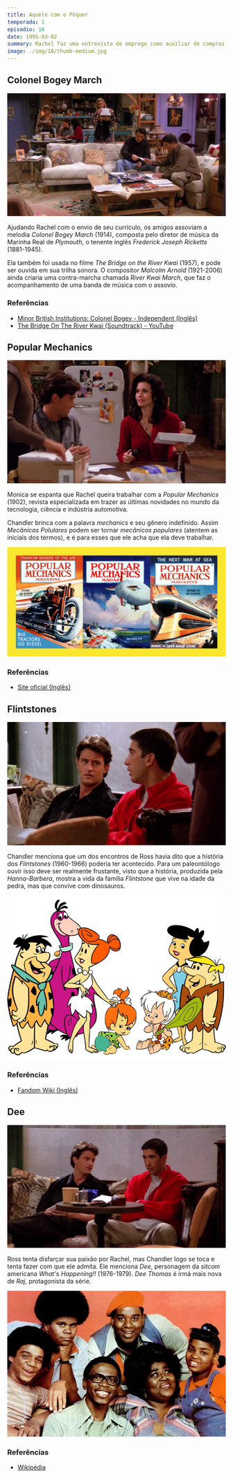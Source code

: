 ```yaml
---
title: Aquele com o Pôquer
temporada: 1
episodio: 18
date: 1995-03-02
summary: Rachel faz uma entrevista de emprego como auxiliar de compras de uma elegante loja de departamentos. As mulheres enfrentam os homens em um jogo de pôquer nada amigável.
image: ./img/18/thumb-medium.jpg
---
```


## Colonel Bogey March

![Colonel Bogey March](./img/18/colonel-bogey-march.png)

Ajudando Rachel com o envio de seu currículo, os amigos assoviam a melodia
*Colonel Bogey March* (1914), composta pelo diretor de música da Marinha Real
de *Plymouth*, o tenente inglês *Frederick Joseph Ricketts* (1881-1945).

Ela também foi usada no filme *The Bridge on the River Kwai* (1957), e pode ser
ouvida em sua trilha sonora. O compositor *Malcolm Arnold* (1921-2006) ainda criaria uma
contra-marcha chamada *River Kwai March*, que faz o acompanhamento de uma banda
de música com o assovio.

### Referências

- [Minor British Institutions: Colonel Bogey - Independent (Inglês)](https://www.independent.co.uk/news/uk/this-britain/minor-british-institutions-colonel-bogey-2080160.html)
- [The Bridge On The River Kwai (Soundtrack) - YouTube](https://music.youtube.com/playlist?list=OLAK5uy_mfzGk0bXhekFyvLnYSMtJw-AX61a9dpHQ)

## Popular Mechanics

![Popular Mechanics](./img/18/popular-mechanics.png)

<cena>
  <monica
    original="- Do you really want a job with Popular Mechanics?"
    traducao="- Quer mesmo trabalhar com a Popular Mechanics?"
  />
  <chandler
    original="- Well, if you're gonna work for mechanics, those are the ones to work for."
    traducao="- Se quer trabalhar com mecânicos, é com esses que você deve trabalhar."
  />
</cena>

Monica se espanta que Rachel queira trabalhar com a *Popular Mechanics* (1902),
revista especializada em trazer as últimas novidades no mundo da tecnologia,
ciência e indústria automotiva.

Chandler brinca com a palavra *mechanics* e seu gênero indefinido. Assim
*Mecânicas Polulares* podem ser tornar *mecânicos populares* (atentem as iniciais
dos termos), e é para esses que ele acha que ela deve trabalhar.

![Popular Mechanics - Capas](./img/18/popular-mechanics-covers.jpg)

### Referências

- [Site oficial (Inglês)](https://www.popularmechanics.com/about/a45/about-us/)

## Flintstones

![Flintstones](./img/18/flintstones.png)

<cena>
  <chandler
    original="- Is this still about her whole The 'Flintstones could have really happened' thing?"
    traducao="- Isso é porque ela disse 'A história dos Flintstones poderia ter acontecido'?"
  />
</cena>

Chandler menciona que um dos encontros de Ross havia dito que a história dos
*Flintstones* (1960-1966) poderia ter acontecido. Para um paleontólogo ouvir isso
deve ser realmente frustante, visto que a história, produzida pela *Hanna-Barbera*,
mostra a vida da família *Flintstone* que vive na idade da pedra, mas que convive
com dinosauros.

![Flintstones - Personagens](./img/18/flintstones-personagens.jpg)

### Referências

- [Fandom Wiki (Inglês)](https://flintstones.fandom.com/wiki/The_Flintstones_(TV_series))

## Dee

![Dee](./img/18/dee.png)

<cena>
  <chandler
    original="- Could you want her more?"
    traducao="- Poderia estar mais apaixonado?"
  />
  <ross
    original="- Who?"
    traducao="- Por quem?"
  />
  <chandler
    original="- Who? Dee, the sarcastic sister from What's Happening!!"
    traducao="- Por quem? Dee, a irmã sarcástica de What's Happening!!"
  />
</cena>

Ross tenta disfarçar sua paixão por Rachel, mas Chandler logo se toca e tenta fazer
com que ele admita. Ele menciona *Dee*, personagem da *sitcom* americana
*What's Happening!!* (1976-1979). *Dee Thomas* é irmã mais nova de *Raj*,
protagonista da série.

![What's Happening - Personagens](./img/18/whats-happening.jpg)

### Referências

- [Wikipédia](https://en.wikipedia.org/wiki/What%27s_Happening!!)
